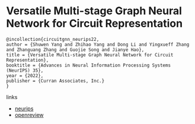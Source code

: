 # Versatile Multi-stage Graph Neural Network for Circuit Representation

```
@incollection{circuitgnn_neurips22,
author = {Shuwen Yang and Zhihao Yang and Dong Li and Yingxueff Zhang and Zhanguang Zhang and Guojie Song and Jianye Hao},
title = {Versatile Multi-stage Graph Neural Network for Circuit Representation},
booktitle = {Advances in Neural Information Processing Systems (NeurIPS) 35},
year = {2022},
publisher = {Curran Associates, Inc.}
}
```

links
- [neurips](https://nips.cc/Conferences/2022/Schedule?showEvent=55208)
- [openreview](https://openreview.net/forum?id=nax3ATLrovW)
